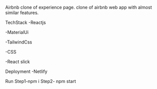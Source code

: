 Airbnb clone of experience page.
clone of airbnb web app with almost similar features.

TechStack
-Reactjs

-MaterialUi

-TailwindCss

-CSS

-React slick


Deployment
-Netlify

Run
Step1-npm i
Step2- npm start

